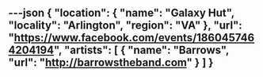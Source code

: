 ---json
{
  "location": {
    "name": "Galaxy Hut",
    "locality": "Arlington",
    "region": "VA"
  },
  "url": "https://www.facebook.com/events/1860457464204194",
  "artists": [
    {
      "name": "Barrows",
      "url": "http://barrowstheband.com"
    }
  ]
}
---
